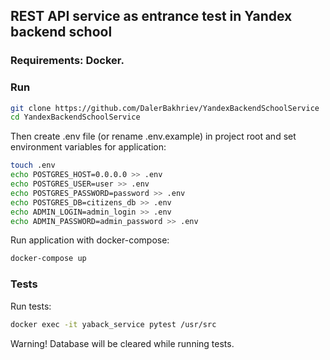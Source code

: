 ## REST API service as entrance test in Yandex backend school

### Requirements: Docker.

### Run

```sh
git clone https://github.com/DalerBakhriev/YandexBackendSchoolService
cd YandexBackendSchoolService
```

Then create .env file (or rename .env.example) in project root and set environment variables for application:

```sh
touch .env
echo POSTGRES_HOST=0.0.0.0 >> .env
echo POSTGRES_USER=user >> .env
echo POSTGRES_PASSWORD=password >> .env
echo POSTGRES_DB=citizens_db >> .env
echo ADMIN_LOGIN=admin_login >> .env
echo ADMIN_PASSWORD=admin_password >> .env
```

Run application with docker-compose:

```sh
docker-compose up
```

### Tests

Run tests:

```sh
docker exec -it yaback_service pytest /usr/src
```

Warning! Database will be cleared while running tests.
